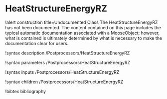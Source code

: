<!-- MOOSE Documentation Stub: Remove this when content is added. -->

# HeatStructureEnergyRZ

!alert construction title=Undocumented Class
The HeatStructureEnergyRZ has not been documented. The content contained on this page includes the
typical automatic documentation associated with a MooseObject; however, what is contained is
ultimately determined by what is necessary to make the documentation clear for users.

!syntax description /Postprocessors/HeatStructureEnergyRZ

!syntax parameters /Postprocessors/HeatStructureEnergyRZ

!syntax inputs /Postprocessors/HeatStructureEnergyRZ

!syntax children /Postprocessors/HeatStructureEnergyRZ

!bibtex bibliography
